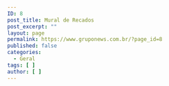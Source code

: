 ```yaml
---
ID: 8
post_title: Mural de Recados
post_excerpt: ""
layout: page
permalink: https://www.gruponews.com.br/?page_id=8
published: false
categories:
  - Geral
tags: [ ]
author: [ ]
---
```

<!--cforms name="Fale Conosco"-->

<!--Mural-->